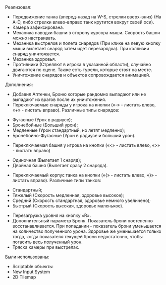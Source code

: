 Реализовал:
-	Передвижение танка (вперед-назад на W-S, стрелки вверх-вниз) (На A-D, либо стрелки влево-вправо танк крутится вокруг своей оси).
-	Камера зафиксирована.
-	Механика наводки башни в сторону курсора мыши. Скорость башни можно настраивать.
-	Механика выстрелов и полета снарядов (При клике на левую кнопку мыши вылетает снаряд затем идет перезарядка). При коллизии снаряд уничтожается.
-	Механика здоровья.
-	Противники (Стреляют в игрока в указанной области), случайно двигаются по сцене. Также есть турели, которые стоят на месте.
-	Уничтожение снарядов и объектов сопровождается анимацией.

Дополнения:
-	Добавил Аптечки, Броню которые рандомно выпадают или не выпадают из врагов после их уничтожения.
-	Переключаемые снаряды у игрока на кнопки («-» - листать влево, «+» - листать вправо). Различные типы снарядов:
   +	Фугасные (Урок в радиусе);
   +	Бронебойные (Больший урон);
   +	Медленные (Урон стандартный, но летят медленно);
   +	Бронебойно-Фугасные (Урон в радиусе и больший урон).
-	Переключаемая башня у игрока на кнопки («<» - листать влево, «>» - листать вправо) 
   +	Одиночная (Вылетает 1 снаряд);
   +	Двойная башня (Вылетает сразу 2 снаряда).
-	Переключаемый корпус танка на кнопки («{» - листать влево, «}» - листать вправо). Различные типы танков:
   +	Стандартный;
   +	Тяжелый (Скорость медленная, здоровье высокое);
   +	Средний (Скорость стандартная, здоровье немного увеличено);
   +	Быстрый (Скорость высокая, здоровье маленькое).
-	Перезагрузка уровня на кнопку «R».
-	Дополнительный параметр Броня. Показатель брони постепенно восстанавливается. При попадании - показатель брони уменьшается на количество полученного урона. Здоровье же уменьшается только тогда, когда показателя текущей брони недостаточно, чтобы погасить весь полученный урон.
-	Тряска камеры при выстрелах.

Были использованы:
-	Scriptable объекты
-	New Input System
-	2D Tilemap
